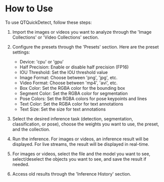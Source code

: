 # How to Use

To use QTQuickDetect, follow these steps:

1. Import the images or videos you want to analyze through the 'Image Collections' or 'Video Collections' section.

2. Configure the presets through the 'Presets' section. Here are the preset settings:
    - Device: 'cpu' or 'gpu'
    - Half Precision: Enable or disable half precision (FP16)
    - IOU Threshold: Set the IOU threshold value
    - Image Format: Choose between 'png', 'jpg', etc.
    - Video Format: Choose between 'mp4', 'avi', etc.
    - Box Color: Set the RGBA color for the bounding box
    - Segment Color: Set the RGBA color for segmentation
    - Pose Colors: Set the RGBA colors for pose keypoints and lines
    - Text Color: Set the RGBA color for text annotations
    - Text Size: Set the size for text annotations

3. Select the desired inference task (detection, segmentation, classification, or pose), choose the weights you want to use, the preset, and the collection.

4. Run the inference. For images or videos, an inference result will be displayed. For live streams, the result will be displayed in real-time.

5. For images or videos, select the file and the model you want to see, select/deselect the objects you want to see, and save the result if needed.

6. Access old results through the 'Inference History' section.